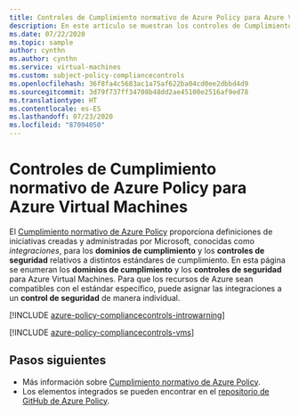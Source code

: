 ```yaml
---
title: Controles de Cumplimiento normativo de Azure Policy para Azure Virtual Machines
description: En este artículo se muestran los controles de Cumplimiento normativo de Azure Policy disponibles para Azure Virtual Machines. Estas definiciones de directivas integradas proporcionan enfoques comunes para administrar el cumplimiento de los recursos de Azure.
ms.date: 07/22/2020
ms.topic: sample
author: cynthn
ms.author: cynthn
ms.service: virtual-machines
ms.custom: subject-policy-compliancecontrols
ms.openlocfilehash: 36f8fa4c5683ac1a75af622ba04cd0ee2dbbd4d9
ms.sourcegitcommit: 3d79f737ff34708b48dd2ae45100e2516af9ed78
ms.translationtype: HT
ms.contentlocale: es-ES
ms.lasthandoff: 07/23/2020
ms.locfileid: "87094050"
---
```

# <a name="azure-policy-regulatory-compliance-controls-for-azure-virtual-machines"></a>Controles de Cumplimiento normativo de Azure Policy para Azure Virtual Machines 

El [Cumplimiento normativo de Azure Policy](../governance/policy/concepts/regulatory-compliance.md) proporciona definiciones de iniciativas creadas y administradas por Microsoft, conocidas como _integraciones_, para los **dominios de cumplimiento** y los **controles de seguridad** relativos a distintos estándares de cumplimiento. En esta página se enumeran los **dominios de cumplimiento** y los **controles de seguridad** para Azure Virtual Machines. Para que los recursos de Azure sean compatibles con el estándar específico, puede asignar las integraciones a un **control de seguridad** de manera individual.

[!INCLUDE [azure-policy-compliancecontrols-introwarning](../../includes/policy/standards/intro-warning.md)]

[!INCLUDE [azure-policy-compliancecontrols-vms](../../includes/policy/standards/byrp/microsoft.compute.md)]

## <a name="next-steps"></a>Pasos siguientes

- Más información sobre [Cumplimiento normativo de Azure Policy](../governance/policy/concepts/regulatory-compliance.md).
- Los elementos integrados se pueden encontrar en el [repositorio de GitHub de Azure Policy](https://github.com/Azure/azure-policy).